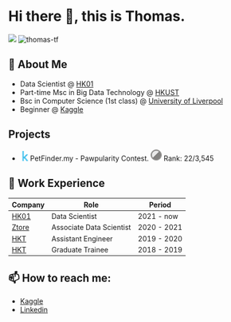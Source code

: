 # Hi there 👋, this is Thomas.
![](https://komarev.com/ghpvc/?username=thomas-tf) ![thomas-tf](https://road-to-kaggle-grandmaster.vercel.app/api/simple/thomastf)

## 🔭 About Me
- Data Scientist @ [HK01](https://www.hk01.com/)
- Part-time Msc in Big Data Technology @ [HKUST](https://seng.hkust.edu.hk/academics/taught-postgraduate/msc-bdt)
- Bsc in Computer Science (1st class) @ [University of Liverpool](https://www.liverpool.ac.uk/study/undergraduate/courses/computer-science-bsc-hons/overview/)
- Beginner @ [Kaggle](https://www.kaggle.com/thomastf)

## Projects
- ![](./img/kaggle_icon.png)PetFinder.my - Pawpularity Contest. ![](./img/silver_medal.png) Rank: 22/3,545

## 💼 Work Experience
| Company                                                            | Role              | Period    |
| -------------------------------------------------------------------| ----------------- |-----------|
| [HK01](https://www.hk01.com/) | Data Scientist | 2021 - now |
| [Ztore](https://www.ztore.com/en/) | Associate Data Scientist | 2020 - 2021|
| [HKT](https://www.hkt.com/?locale=zh) | Assistant Engineer | 2019 - 2020 |
| [HKT](https://www.hkt.com/?locale=zh) | Graduate Trainee | 2018 - 2019 |


## 📫 How to reach me:
- [Kaggle](https://www.kaggle.com/thomastf)
- [Linkedin](https://hk.linkedin.com/in/thomas-wong-861775145)


